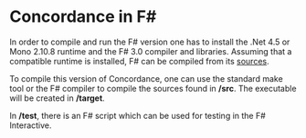 Concordance in F#
=================

In order to compile and run the F# version one has to install the .Net 4.5 or Mono 2.10.8 runtime 
and the F# 3.0 compiler and libraries. Assuming that a compatible runtime is installed, F# can be
compiled from its [sources](https://github.com/fsharp/fsharp).

To compile this version of Concordance, one can use the standard make tool or the F# compiler to
compile the sources found in **/src**. The executable will be created in **/target**.

In **/test**, there is an F# script which can be used for testing in the F# Interactive.

